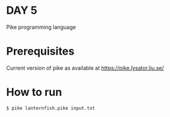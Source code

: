 # DAY 5

Pike programming language

# Prerequisites

Current version of pike as available at https://pike.lysator.liu.se/

# How to run

```bash
$ pike lanternfish.pike input.txt
```
